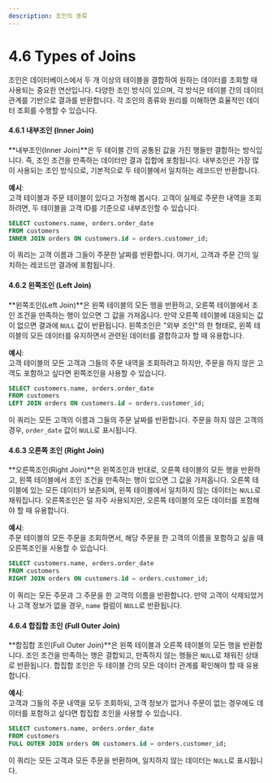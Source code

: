 ```yaml
---
description: 조인의 종류
---
```


# 4.6 Types of Joins

조인은 데이터베이스에서 두 개 이상의 테이블을 결합하여 원하는 데이터를 조회할 때 사용되는 중요한 연산입니다. 다양한 조인 방식이 있으며, 각 방식은 테이블 간의 데이터 관계를 기반으로 결과를 반환합니다. 각 조인의 종류와 원리를 이해하면 효율적인 데이터 조회를 수행할 수 있습니다.

#### 4.6.1 내부조인 (Inner Join)

\*\*내부조인(Inner Join)\*\*은 두 테이블 간의 공통된 값을 가진 행들만 결합하는 방식입니다. 즉, 조인 조건을 만족하는 데이터만 결과 집합에 포함됩니다. 내부조인은 가장 많이 사용되는 조인 방식으로, 기본적으로 두 테이블에서 일치하는 레코드만 반환합니다.

**예시**:\
고객 테이블과 주문 테이블이 있다고 가정해 봅시다. 고객이 실제로 주문한 내역을 조회하려면, 두 테이블을 고객 ID를 기준으로 내부조인할 수 있습니다.

```sql
SELECT customers.name, orders.order_date
FROM customers
INNER JOIN orders ON customers.id = orders.customer_id;
```

이 쿼리는 고객 이름과 그들이 주문한 날짜를 반환합니다. 여기서, 고객과 주문 간의 일치하는 레코드만 결과에 포함됩니다.

#### 4.6.2 왼쪽조인 (Left Join)

\*\*왼쪽조인(Left Join)\*\*은 왼쪽 테이블의 모든 행을 반환하고, 오른쪽 테이블에서 조인 조건을 만족하는 행이 있으면 그 값을 가져옵니다. 만약 오른쪽 테이블에 대응되는 값이 없으면 결과에 `NULL` 값이 반환됩니다. 왼쪽조인은 "외부 조인"의 한 형태로, 왼쪽 테이블의 모든 데이터를 유지하면서 관련된 데이터를 결합하고자 할 때 유용합니다.

**예시**:\
고객 테이블의 모든 고객과 그들의 주문 내역을 조회하려고 하지만, 주문을 하지 않은 고객도 포함하고 싶다면 왼쪽조인을 사용할 수 있습니다.

```sql
SELECT customers.name, orders.order_date
FROM customers
LEFT JOIN orders ON customers.id = orders.customer_id;
```

이 쿼리는 모든 고객의 이름과 그들의 주문 날짜를 반환합니다. 주문을 하지 않은 고객의 경우, `order_date` 값이 `NULL`로 표시됩니다.

#### 4.6.3 오른쪽 조인 (Right Join)

\*\*오른쪽조인(Right Join)\*\*은 왼쪽조인과 반대로, 오른쪽 테이블의 모든 행을 반환하고, 왼쪽 테이블에서 조인 조건을 만족하는 행이 있으면 그 값을 가져옵니다. 오른쪽 테이블에 있는 모든 데이터가 보존되며, 왼쪽 테이블에서 일치하지 않는 데이터는 `NULL`로 채워집니다. 오른쪽조인은 덜 자주 사용되지만, 오른쪽 테이블의 모든 데이터를 포함해야 할 때 유용합니다.

**예시**:\
주문 테이블의 모든 주문을 조회하면서, 해당 주문을 한 고객의 이름을 포함하고 싶을 때 오른쪽조인을 사용할 수 있습니다.

```sql
SELECT customers.name, orders.order_date
FROM customers
RIGHT JOIN orders ON customers.id = orders.customer_id;
```

이 쿼리는 모든 주문과 그 주문을 한 고객의 이름을 반환합니다. 만약 고객이 삭제되었거나 고객 정보가 없을 경우, `name` 컬럼이 `NULL`로 반환됩니다.

#### 4.6.4 합집합 조인 (Full Outer Join)

\*\*합집합 조인(Full Outer Join)\*\*은 왼쪽 테이블과 오른쪽 테이블의 모든 행을 반환합니다. 조인 조건을 만족하는 행은 결합되고, 만족하지 않는 행들은 `NULL`로 채워진 상태로 반환됩니다. 합집합 조인은 두 테이블 간의 모든 데이터 관계를 확인해야 할 때 유용합니다.

**예시**:\
고객과 그들의 주문 내역을 모두 조회하되, 고객 정보가 없거나 주문이 없는 경우에도 데이터를 포함하고 싶다면 합집합 조인을 사용할 수 있습니다.

```sql
SELECT customers.name, orders.order_date
FROM customers
FULL OUTER JOIN orders ON customers.id = orders.customer_id;
```

이 쿼리는 모든 고객과 모든 주문을 반환하며, 일치하지 않는 데이터는 `NULL`로 표시됩니다.
